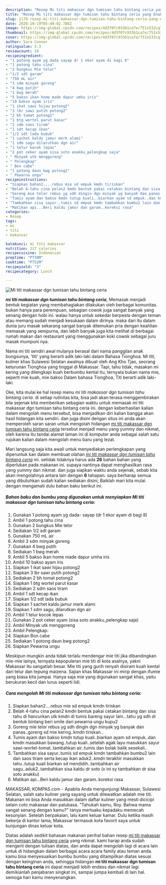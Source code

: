 ```yaml
---
description: "Resep Mi titi makassar dgn tumisan tahu bintang ceria yang Enak"
title: "Resep Mi titi makassar dgn tumisan tahu bintang ceria yang Enak"
slug: 1179-resep-mi-titi-makassar-dgn-tumisan-tahu-bintang-ceria-yang-enak
date: 2020-10-19T05:49:02.786Z
image: https://img-global.cpcdn.com/recipes/4d3f07c933b1ca7e/751x532cq70/mi-titi-makassar-dgn-tumisan-tahu-bintang-ceria-foto-resep-utama.jpg
thumbnail: https://img-global.cpcdn.com/recipes/4d3f07c933b1ca7e/751x532cq70/mi-titi-makassar-dgn-tumisan-tahu-bintang-ceria-foto-resep-utama.jpg
cover: https://img-global.cpcdn.com/recipes/4d3f07c933b1ca7e/751x532cq70/mi-titi-makassar-dgn-tumisan-tahu-bintang-ceria-foto-resep-utama.jpg
author: Sara Conner
ratingvalue: 3.3
reviewcount: 10
recipeingredient:
- "1 potong ayam yg dada sayap dr 1 ekor ayam di bagi 8"
- "1 potong tahu cina"
- "2 bungkus Mie telor"
- "1/2 sdt garam"
- "750 mL air"
- "3 sdm minyak goreng"
- "4 bwg putih"
- "1 bwg merah"
- "5 bakso ikan home made dapur umha iris"
- "10 bakso ayam iris"
- "1 ikat sawi hijau potong2"
- "3 lbr sawi putih potong2"
- "2 bh tomat potong2"
- "1 btg wortel parut kasar"
- "2 sdm saos tiram"
- "1 sdt kecap ikan"
- "1/2 sdt lada bubuk"
- "1 sachet kaldu jamur merk alami"
- "1 sdm sagu dilarutkan dgn air"
- "1 telur kocok lepas"
- "2 pot ceker ayam sisa soto anakku_pelengkap saja"
- " Minyak utk menggoreng"
- " Pelengkap"
- " Bon cabe"
- "1 potong daun bwg potong2"
- " Pewarna ungu"
recipeinstructions:
- "Siapkan bahan2....rebus mie sd empuk kmdn tiriskan"
- "Belah 4-tahu cina pelan2 kmdn bentuk pakai cetakan bintang dan sisa tahu di hancurkan utk kmdn di tumis bareng sayur lain...tahu yg sdh di bentuk bintang beri smile dari pewarna ungu kupu2"
- "Goreng mie telor rebus yg sdh dingin dgn minyak yg banyak dan panas..goreng sd mie kering..kmdn tiriskan.."
- "Tumis ayam dan bakso kmdn tutup kuali..biarkan ayam sd empuk..dan kmdn masukkan bawang..tutup kuali..setelah agak layu masukkan sayur sawi-wortel-tomat..tambahkan air..tumis dan bolak balik sesekali.."
- "Tambahkan sisa sayur..tumis sd empuk kmdn tambahkan bumbu2 lain dan saos tiram serta kecap ikan aduk2..kmdn terakhir masukkan tahu..tutup kuali biarkan sd mendidih..tambahkan air sagu..aduk2..tambahkan sisa kaldu dr soto (x ini sy tambahkan dr sisa soto anakku)"
- "Matikan api...Beri kaldu jamur dan garam..koreksi rasa"
categories:
- Resep
tags:
- mi
- titi
- makassar

katakunci: mi titi makassar 
nutrition: 217 calories
recipecuisine: Indonesian
preptime: "PT39M"
cooktime: "PT52M"
recipeyield: "3"
recipecategory: Lunch

---
```



![Mi titi makassar dgn tumisan tahu bintang ceria](https://img-global.cpcdn.com/recipes/4d3f07c933b1ca7e/751x532cq70/mi-titi-makassar-dgn-tumisan-tahu-bintang-ceria-foto-resep-utama.jpg)

<b><i>mi titi makassar dgn tumisan tahu bintang ceria</i></b>, Memasak menjadi bentuk kegiatan yang membahagiakan dilakukan oleh berbagai komunitas. bukan hanya para perempuan, sebagian cowok juga sangat banyak yang senang dengan hobi ini. walau hanya untuk sekedar berpesta dengan teman atau memang sudah menjadi kesukaan dalam dirinya. maka dari itu dalam dunia juru masak sekarang sangat banyak ditemukan pria dengan keahlian memasak yang sempurna, dan lebih banyak juga kita melihat di berbagai rumah makan dan restaurant yang menggunakan koki cowok sebagai juru masak mumpuni nya.

Nama mi titi sendiri awal mulanya berasal dari nama panggilan anak bungsunya, &#39;titi&#39; yang berarti adik laki-laki dalam Bahasa Tionghoa. Mi titi, kuliner khas Sulawesi Selatan awalnya dibuat oleh Ang Kho Tjao, seorang keturunan Tionghoa yang tinggal di Makassar. Tapi, tahu tidak, masakan mi kering yang dilengkapi kuah berbumbu kental itu, ternyata bukan nama mie, seperti mie kuah, mie bakso Dalam bahasa Tionghoa, Titi berarti adik laki-laki.

Oke, kita mulai ke hal resep menu <i>mi titi makassar dgn tumisan tahu bintang ceria</i>. di setiap rutinitas kita, bisa jadi akan terasa menggembirakan bila sejenak kita memberikan sebagian waktu untuk memasak mi titi makassar dgn tumisan tahu bintang ceria ini. dengan keberhasilan kalian dalam mengolah menu tersebut, bisa menjadikan diri kalian bangga akan hasil hidangan kita sendiri. dan juga disini dengan situs ini anda akan memperoleh saran saran untuk mengolah hidangan <u>mi titi makassar dgn tumisan tahu bintang ceria</u> tersebut menjadi menu yang yummy dan nikmat, oleh karena itu tandai alamat laman ini di komputer anda sebagai salah satu rujukan kalian dalam mengolah menu baru yang lezat.


Mari langsung saja kita awali untuk menyediakan perlengkapan yang diperuntuk kan dalam membuat olahan <u><i>mi titi makassar dgn tumisan tahu bintang ceria</i></u> ini. setidak tidaknya harus ada <b>26</b> bahan bahan yang diperlukan pada makanan ini. supaya nantinya dapat menghasilkan rasa yang yummy dan nikmat. dan juga siapkan waktu anda sejenak, sebab kita akan mengolahnya antara lain dengan <b>6</b> tahapan. saya berharap semua yang dibutuhkan sudah kalian sediakan disini, Baiklah mari kita mulai dengan mengamati dulu bahan baku berikut ini.

<!--inarticleads1-->

##### Bahan baku dan bumbu yang digunakan untuk menyiapkan Mi titi makassar dgn tumisan tahu bintang ceria:

1. Gunakan 1 potong ayam yg dada- sayap (dr 1 ekor ayam di bagi 8)
1. Ambil 1 potong tahu cina
1. Gunakan 2 bungkus Mie telor
1. Sediakan 1/2 sdt garam
1. Gunakan 750 mL air
1. Ambil 3 sdm minyak goreng
1. Gunakan 4 bwg putih
1. Sediakan 1 bwg merah
1. Ambil 5 bakso ikan home made dapur umha iris
1. Ambil 10 bakso ayam iris
1. Siapkan 1 ikat sawi hijau potong2
1. Siapkan 3 lbr sawi putih potong2
1. Sediakan 2 bh tomat potong2
1. Siapkan 1 btg wortel parut kasar
1. Sediakan 2 sdm saos tiram
1. Ambil 1 sdt kecap ikan
1. Siapkan 1/2 sdt lada bubuk
1. Siapkan 1 sachet kaldu jamur merk alami
1. Siapkan 1 sdm sagu, dilarutkan dgn air
1. Ambil 1 telur kocok lepas
1. Gunakan 2 pot ceker ayam (sisa soto anakku_pelengkap saja)
1. Ambil  Minyak utk menggoreng
1. Ambil  Pelengkap:
1. Siapkan  Bon cabe
1. Sediakan 1 potong daun bwg potong2
1. Siapkan  Pewarna ungu


Meskipun mungkin anda tidak terlalu mendengar mie titi jika dibandingkan mie-mie lainya, ternyata kepopuleran mie titi di kota asalnya, yakni Makassar itu sangatlah besar. Mie titi yang gurih renyah disiram kuah kental dari telur dan tepung maizena. Sajian khas Makassar ini mirip dengan ifumie yang biasa kita jumpai. Hanya saja mie yang digunakan sangat khas, yaitu berukuran kecil dan lurus seperti lidi. 

<!--inarticleads2-->

##### Cara mengolah Mi titi makassar dgn tumisan tahu bintang ceria:

1. Siapkan bahan2....rebus mie sd empuk kmdn tiriskan
1. Belah 4-tahu cina pelan2 kmdn bentuk pakai cetakan bintang dan sisa tahu di hancurkan utk kmdn di tumis bareng sayur lain...tahu yg sdh di bentuk bintang beri smile dari pewarna ungu kupu2
1. Goreng mie telor rebus yg sdh dingin dgn minyak yg banyak dan panas..goreng sd mie kering..kmdn tiriskan..
1. Tumis ayam dan bakso kmdn tutup kuali..biarkan ayam sd empuk..dan kmdn masukkan bawang..tutup kuali..setelah agak layu masukkan sayur sawi-wortel-tomat..tambahkan air..tumis dan bolak balik sesekali..
1. Tambahkan sisa sayur..tumis sd empuk kmdn tambahkan bumbu2 lain dan saos tiram serta kecap ikan aduk2..kmdn terakhir masukkan tahu..tutup kuali biarkan sd mendidih..tambahkan air sagu..aduk2..tambahkan sisa kaldu dr soto (x ini sy tambahkan dr sisa soto anakku)
1. Matikan api...Beri kaldu jamur dan garam..koreksi rasa


MAKASSAR, KOMPAS.com - Apabila Anda mengunjungi Makassar, Sulawesi Selatan, salah satu kuliner yang sayang untuk dilewatkan adalah mie titi. Makanan ini bisa Anda masukkan dalam daftar kuliner yang mesti dicicipi selain coto makassar dan palubasa. &#34;Tahukah kamu, Roy. Bahwa mama sangat senang dengan kamu?&#34; tanya mertuaku kepadaku memecah kesunyian. Setelah berpakaian, lalu kami keluar kamar. Dulu ketika masih bekerja di kantor lama, Makassar termasuk kota favorit saya untuk kunjungan dinas keluar kota. 

Diatas adalah sedikit bahasan makanan perihal bahan resep <u>mi titi makassar dgn tumisan tahu bintang ceria</u> yang nikmat. kami harap anda sudah mengerti dengan tulisan diatas, dan anda dapat mengolah lagi di acara lain untuk di hidangkan dalam berbagai acara acara family atau teman anda. kamu bisa menyesuaikan bumbu bumbu yang ditampilkan diatas sesuai dengan keinginan anda, sehingga hidangan <b>mi titi makassar dgn tumisan tahu bintang ceria</b> ini dapat menjadi lebih endess dan nikmat lagi. demikianlah penjabaran singkat ini, sampai jumpa kembali di lain hal. semoga hari kamu menyenangkan.
